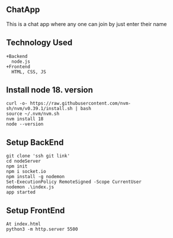 ChatApp
-------
This is a chat app where any one can join by just enter their name

Technology Used
---------------
```
+Backend
  node.js
+Frontend
  HTML, CSS, JS
```


Install node 18. version
------------------------
```
curl -o- https://raw.githubusercontent.com/nvm-sh/nvm/v0.39.1/install.sh | bash
source ~/.nvm/nvm.sh
nvm install 18
node --version
```


Setup BackEnd
-------------
```
git clone 'ssh git link'
cd nodeServer
npm init
npm i socket.io
npm install -g nodemon
Set-ExecutionPolicy RemoteSigned -Scope CurrentUser
nodemon .\index.js
app started

```

Setup FrontEnd
-------------
```
At index.html
python3 -m http.server 5500
```

